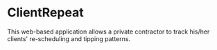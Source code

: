 # ClientRepeat
This web-based application allows a private contractor to track his/her clients' re-scheduling and tipping patterns.
